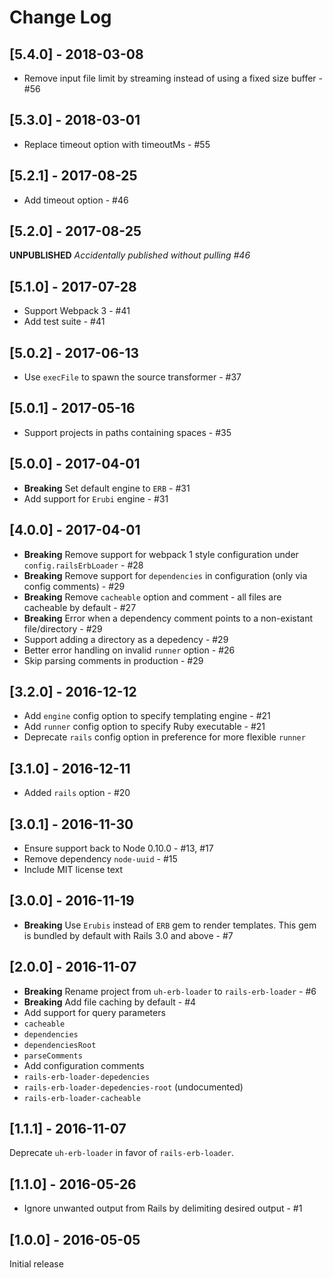 # Change Log

## [5.4.0] - 2018-03-08
 - Remove input file limit by streaming instead of using a fixed size buffer - #56

## [5.3.0] - 2018-03-01
 - Replace timeout option with timeoutMs - #55

## [5.2.1] - 2017-08-25
 - Add timeout option - #46

## [5.2.0] - 2017-08-25
**UNPUBLISHED** _Accidentally published without pulling #46_

## [5.1.0] - 2017-07-28
 - Support Webpack 3 - #41
 - Add test suite - #41

## [5.0.2] - 2017-06-13
 - Use `execFile` to spawn the source transformer - #37

## [5.0.1] - 2017-05-16
 - Support projects in paths containing spaces - #35

## [5.0.0] - 2017-04-01
 - **Breaking** Set default engine to `ERB` - #31
 - Add support for `Erubi` engine - #31

## [4.0.0] - 2017-04-01
- **Breaking** Remove support for webpack 1 style configuration under `config.railsErbLoader` - #28
- **Breaking** Remove support for `dependencies` in configuration (only via config comments) - #29
- **Breaking** Remove `cacheable` option and comment - all files are cacheable by default - #27
- **Breaking** Error when a dependency comment points to a non-existant file/directory - #29
- Support adding a directory as a depedency - #29
- Better error handling on invalid `runner` option - #26
- Skip parsing comments in production - #29

## [3.2.0] - 2016-12-12
- Add `engine` config option to specify templating engine - #21
- Add `runner` config option to specify Ruby executable - #21
- Deprecate `rails` config option in preference for more flexible `runner`

## [3.1.0] - 2016-12-11
- Added `rails` option - #20

## [3.0.1] - 2016-11-30
- Ensure support back to Node 0.10.0 - #13, #17
- Remove dependency `node-uuid` - #15
- Include MIT license text

## [3.0.0] - 2016-11-19
- **Breaking** Use `Erubis` instead of `ERB` gem to render templates. This gem is bundled by default with Rails 3.0 and above - #7

## [2.0.0] - 2016-11-07
- **Breaking** Rename project from `uh-erb-loader` to `rails-erb-loader` - #6
- **Breaking** Add file caching by default - #4
- Add support for query parameters
 - `cacheable`
 - `dependencies`
 - `dependenciesRoot`
 - `parseComments`
- Add configuration comments
 - `rails-erb-loader-depedencies`
 - `rails-erb-loader-depedencies-root` (undocumented)
 - `rails-erb-loader-cacheable`

## [1.1.1] - 2016-11-07
Deprecate `uh-erb-loader` in favor of `rails-erb-loader`.

## [1.1.0] - 2016-05-26
- Ignore unwanted output from Rails by delimiting desired output - #1

## [1.0.0] - 2016-05-05
Initial release
